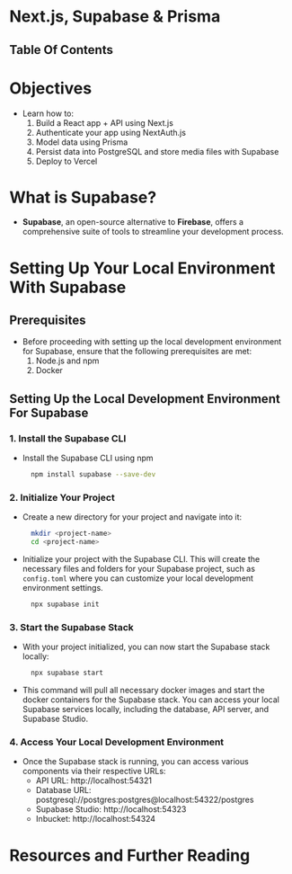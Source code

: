 # Next.js, Supabase & Prisma

## Table Of Contents

# Objectives

- Learn how to:
  1. Build a React app + API using Next.js
  2. Authenticate your app using NextAuth.js
  3. Model data using Prisma
  4. Persist data into PostgreSQL and store media files with Supabase
  5. Deploy to Vercel

# What is Supabase?

- **Supabase**, an open-source alternative to **Firebase**, offers a comprehensive suite of tools to streamline your development process.

# Setting Up Your Local Environment With Supabase

## Prerequisites

- Before proceeding with setting up the local development environment for Supabase, ensure that the following prerequisites are met:
  1. Node.js and npm
  2. Docker

## Setting Up the Local Development Environment For Supabase

### 1. Install the Supabase CLI

- Install the Supabase CLI using npm
  ```sh
    npm install supabase --save-dev
  ```

### 2. Initialize Your Project

- Create a new directory for your project and navigate into it:
  ```sh
    mkdir <project-name>
    cd <project-name>
  ```
- Initialize your project with the Supabase CLI. This will create the necessary files and folders for your Supabase project, such as `config.toml` where you can customize your local development environment settings.
  ```sh
    npx supabase init
  ```

### 3. Start the Supabase Stack

- With your project initialized, you can now start the Supabase stack locally:
  ```sh
    npx supabase start
  ```
- This command will pull all necessary docker images and start the docker containers for the Supabase stack. You can access your local Supabase services locally, including the database, API server, and Supabase Studio.

### 4. Access Your Local Development Environment

- Once the Supabase stack is running, you can access various components via their respective URLs:
  - API URL: http://localhost:54321
  - Database URL: postgresql://postgres:postgres@localhost:54322/postgres
  - Supabase Studio: http://localhost:54323
  - Inbucket: http://localhost:54324

# Resources and Further Reading
